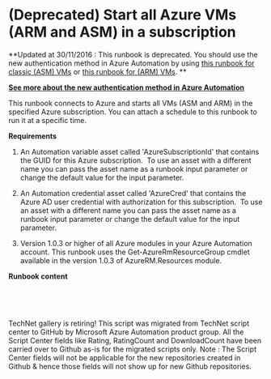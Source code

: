 ﻿(Deprecated) Start all Azure VMs (ARM and ASM) in a subscription
================================================================

            

**Updated at 30/11/2016 : This runbook is deprecated. You should use the new authentication method in Azure Automation by using [this runbook for classic (ASM) VMs](https://gallery.technet.microsoft.com/scriptcenter/Stop-Start-all-Azure-14294111) or [this runbook for (ARM) VMs](https://gallery.technet.microsoft.com/scriptcenter/Stop-Start-all-Azure-001325a5). **


**[See more about the new authentication method in Azure Automation](https://docs.microsoft.com/en-us/azure/automation/automation-sec-configure-azure-runas-account)**


This runbook connects to Azure and starts all VMs (ASM and ARM) in the specified Azure subscription. You can attach a schedule to this runbook to run it at a specific time.


**Requirements**


1. An Automation variable asset called 'AzureSubscriptionId' that contains the GUID for this Azure subscription.  To use an asset with a different name you can pass the asset name as a runbook input parameter or change the default value for the input
 parameter. 


2. An Automation credential asset called 'AzureCred' that contains the Azure AD user credential with authorization for this subscription.  To use an asset with a different name you can pass the asset name as a runbook input parameter or change the default
 value for the input parameter.


3. Version 1.0.3 or higher of all Azure modules in your Azure Automation account. This runbook uses the Get-AzureRmResourceGroup cmdlet available in the version 1.0.3 of AzureRM.Resources module.


**Runbook content**


 

 

        
    
TechNet gallery is retiring! This script was migrated from TechNet script center to GitHub by Microsoft Azure Automation product group. All the Script Center fields like Rating, RatingCount and DownloadCount have been carried over to Github as-is for the migrated scripts only. Note : The Script Center fields will not be applicable for the new repositories created in Github & hence those fields will not show up for new Github repositories.
